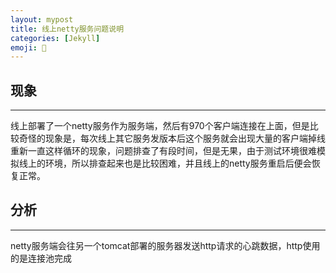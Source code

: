 ```yaml
---
layout: mypost
title: 线上netty服务问题说明
categories: [Jekyll]
emoji: 🧐
---
```



## 现象
----------
线上部署了一个netty服务作为服务端，然后有970个客户端连接在上面，但是比较奇怪的现象是，每次线上其它服务发版本后这个服务就会出现大量的客户端掉线重新一直这样循环的现象，问题排查了有段时间，但是无果，由于测试环境很难模拟线上的环境，所以排查起来也是比较困难，并且线上的netty服务重启后便会恢复正常。

## 分析
------------------
netty服务端会往另一个tomcat部署的服务器发送http请求的心跳数据，http使用的是连接池完成